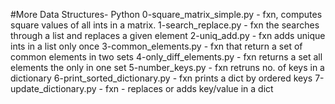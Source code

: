 #More Data Structures- Python
0-square_matrix_simple.py - fxn, computes square values of all ints in a matrix.
1-search_replace.py - fxn the searches through a list and replaces a given element
2-uniq_add.py - fxn adds unique ints in a list only once
3-common_elements.py - fxn that return a set of common elements in two sets
4-only_diff_elements.py - fxn returns a set all elements the only in one set
5-number_keys.py - fxn retruns no. of keys in a dictionary
6-print_sorted_dictionary.py - fxn prints a dict by ordered keys
7-update_dictionary.py - fxn - replaces or adds key/value in a dict
